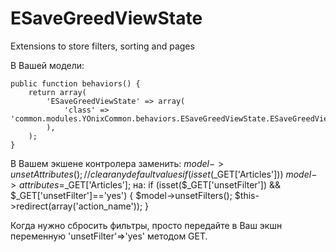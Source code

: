 ESaveGreedViewState
===================

Extensions to store filters, sorting and pages

В Вашей модели:

    public function behaviors() {
        return array(
            'ESaveGreedViewState' => array(
                'class' => 'common.modules.YOnixCommon.behaviors.ESaveGreedViewState.ESaveGreedViewState',
            ),
        );
    }
	
В Вашем экшене контролера заменить:
		$model->unsetAttributes();  // clear any default values
		if(isset($_GET['Articles']))
			$model->attributes=$_GET['Articles']; 
на: 
		if (isset($_GET['unsetFilter']) && $_GET['unsetFilter']=='yes') {
            $model->unsetFilters();
            $this->redirect(array('action_name'));
        }
		
Когда нужно сбросить фильтры, просто передайте в Ваш экшн переменную 'unsetFilter'=>'yes' методом GET.